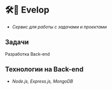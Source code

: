 # 🛠🧱  Evelop

 - *Сервис для работы с задачами и проектами*

## Задачи

 Разработка Back-end 

## Технологии на Back-end

 - *Node.js, Express.js, MongoDB*
